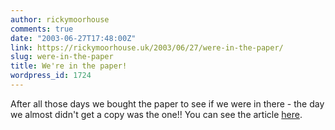 ```yaml
---
author: rickymoorhouse
comments: true
date: "2003-06-27T17:48:00Z"
link: https://rickymoorhouse.uk/2003/06/27/were-in-the-paper/
slug: were-in-the-paper
title: We're in the paper!
wordpress_id: 1724
---
```


After all those days we bought the paper to see if we were in there - the day we almost didn't get a copy was the one!! You can see the article [here](http://www.samespirit.net/uruguay/news).
